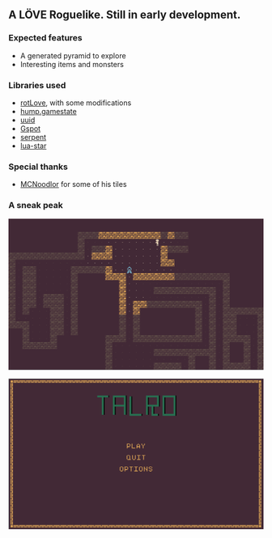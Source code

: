 ## A LÖVE Roguelike. Still in early development.

### Expected features
* A generated pyramid to explore
* Interesting items and monsters

### Libraries used
* [rotLove](https://github.com/paulofmandown/rotLove), with some modifications
* [hump.gamestate](https://github.com/vrld/hump)
* [uuid](https://github.com/Tieske/uuid)
* [Gspot](https://notabug.org/pgimeno/Gspot)
* [serpent](https://github.com/pkulchenko/serpent)
* [lua-star](https://github.com/wesleywerner/lua-star)

### Special thanks
* [MCNoodlor](https://twitter.com/mcnoodlor) for some of his tiles 

### A sneak peak

![Game](screenshots/game.png)

![Menu](screenshots/menu.png)
